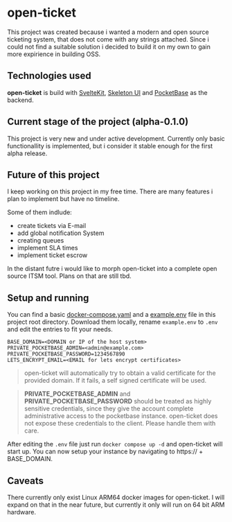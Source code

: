 # open-ticket

This project was created because i wanted a modern and open source ticketing system, that does not come with any strings attached.
Since i could not find a suitable solution i decided to build it on my own to gain more expirience in building OSS.

## Technologies used

**open-ticket** is build with [SvelteKit](https://kit.svelte.dev), [Skeleton UI](https://www.skeleton.dev) and [PocketBase](https://pocketbase.io) as the backend.

## Current stage of the project (alpha-0.1.0)

This project is very new and under active development. Currently only basic functionallity is implemented, but i consider it stable enough for the first alpha release.

## Future of this project

I keep working on this project in my free time.
There are many features i plan to implement but have no timeline.

Some of them indlude:

- create tickets via E-mail
- add global notification System
- creating queues
- implement SLA times
- implement ticket escrow

In the distant futre i would like to morph open-ticket into a complete open source ITSM tool. Plans on that are still tbd.

## Setup and running

You can find a basic [docker-compose.yaml](https://github.com/manchtools/open-ticket/blob/main/docker-compose.yaml) and a [example.env](https://github.com/manchtools/open-ticket/blob/main/example.env) file in this project root directory. Download them locally, rename `example.env` to `.env` and edit the entries to fit your needs.

```
BASE_DOMAIN=<DOMAIN or IP of the host system>
PRIVATE_POCKETBASE_ADMIN=<admin@example.com>
PRIVATE_POCKETBASE_PASSWORD=1234567890
LETS_ENCRYPT_EMAIL=<EMAIL for lets encrypt certificates>
```

> open-ticket will automatically try to obtain a valid certificate for the provided domain. If it fails, a self signed certificate will be used.

> **PRIVATE_POCKETBASE_ADMIN** and **PRIVATE_POCKETBASE_PASSWORD** should be treated as highly sensitive credentials, since they give the account complete administrative access to the pocketbase instance. open-ticket does not expose these credentials to the client. Please handle them with care.

After editing the `.env` file just run `docker compose up -d` and open-ticket will start up. You can now setup your instance by navigating to https:// + BASE_DOMAIN.

## Caveats

There currently only exist Linux ARM64 docker images for open-ticket. I will expand on that in the near future, but currently it only will run on 64 bit ARM hardware.
